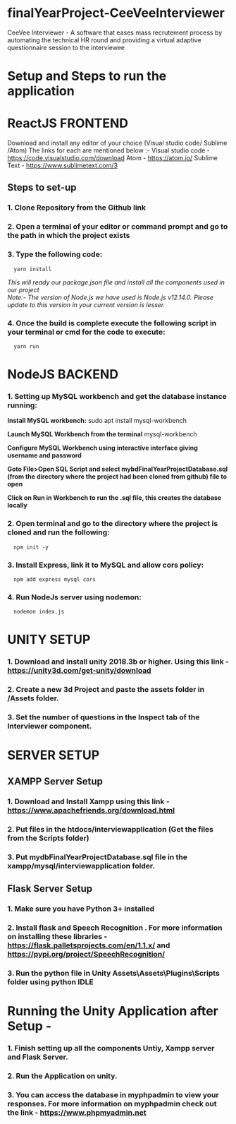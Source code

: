 # finalYearProject-CeeVeeInterviewer
CeeVee Interviewer - A software that eases mass recrutement process by automating the technical HR round and providing a virtual adaptive questionnaire session to the interviewee



# Setup and Steps to run the application 

# ReactJS FRONTEND
Download and install any editor of your choice (Visual studio code/ Sublime /Atom)
The links for each are mentioned below :-
Visual studio code - https://code.visualstudio.com/download
Atom - https://atom.io/
Sublime Text - https://www.sublimetext.com/3

## Steps to set-up 
### 1. Clone Repository from the Github link

### 2. Open a terminal of your editor or command prompt and go to the path in which the project exists

### 3. Type the following code:
      yarn install
*This will ready our package.json file and install all the components used in our project*     
*Note:- The version of Node.js we have used is Node.js v12.14.0.  Please update to this version in your current version is lesser.*

### 4. Once the build is complete execute the following script in your terminal or cmd for the code to execute:
      yarn run



# NodeJS BACKEND 

### 1. Setting up MySQL workbench and get the database instance running:
  **Install MySQL workbench:**
      sudo apt install mysql-workbench

  **Launch MySQL Workbench from the terminal**
      mysql-workbench

  **Configure MySQL Workbench using interactive interface giving username and password**

   **Goto File>Open SQL Script and select mybdFinalYearProjectDatabase.sql (from the directory where the project had been cloned from github) file to open**

  **Click on Run in Workbench to run the .sql file, this creates the database locally**


### 2. Open terminal and go to the directory where the project is cloned and run the following:
      npm init -y 

### 3. Install Express, link it to MySQL and allow cors policy:
      npm add express mysql cors
### 4. Run NodeJs server using nodemon:
      nodemon index.js
         


# UNITY SETUP 

### 1. Download and install unity 2018.3b or higher. Using this link - https://unity3d.com/get-unity/download

### 2. Create a new 3d Project and paste the assets folder in <Project Name>/Assets folder.

### 3. Set the number of questions in the Inspect tab of the Interviewer component.



# SERVER SETUP 
## XAMPP Server Setup 

### 1. Download and Install Xampp using this link - https://www.apachefriends.org/download.html

### 2. Put files in the htdocs/interviewapplication (Get the files from the Scripts folder)

### 3. Put mydbFinalYearProjectDatabase.sql file in the xampp/mysql/interviewapplication folder.

## Flask Server Setup 

### 1. Make sure you have Python 3+ installed 

### 2. Install flask and Speech Recognition . For more information on installing these libraries - https://flask.palletsprojects.com/en/1.1.x/ and https://pypi.org/project/SpeechRecognition/ 

### 3. Run the python file in Unity Assets\Assets\Plugins\Scripts folder using python IDLE



# Running the Unity Application after Setup -
### 1. Finish setting up all the components Untiy, Xampp server and Flask Server.

### 2. Run the Application on unity.

### 3. You can access the database in myphpadmin to view your responses. For more information on myphpadmin check out the link - https://www.phpmyadmin.net






